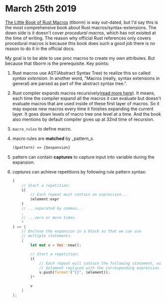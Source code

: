 # March 25th 2019

[The Little Book of Rust Macros](https://danielkeep.github.io/tlborm/book/index.html) (tlborm) is way out-dated, but I'd say this is the most comprehensive book about Rust macros/syntax-extensions. The down side is it doesn't cover _procedural macros_, which has not existed at the time of writing. The reason why official Rust references only covers procedural macros is because this book does such a good job there is no reason to do it in the official docs.

My goal is to be able to use proc macros to create my own attributes. But because that tlborm is the prerequisite.
Key points:

1. Rust macros use AST(Abstract Syntax Tree) to realize this so called _syntax extension_. In another word, "Macros (really, syntax extensions in general) are parsed as part of the abstract syntax tree.".
2. Rust compiler expands macros recursively([read more here](https://danielkeep.github.io/tlborm/book/mbe-syn-expansion.html)). It means, each time the compiler expand all the macros it can evaluate but doesn't evaluate macros that are used inside of these first layer of macros. So it may expose new macros every time it finishes expanding the current layer. It goes down levels of macro tree one level at a time. And the book also mentions by default compiler gives up at 32nd time of recursion.
3. `macro_rules` to define macro.
4. macro rules are __matched__ by _pattern_s.

    ```txt
    ($pattern) => {$expansion}
    ```

5. pattern can contain __captures__ to capture input into variable during the expansion.
6. _captures_ can achieve repetitions by following rule pattern syntax:

    ```rust
    (
        // Start a repetition:
        $(
            // Each repeat must contain an expression...
            $element:expr
        )
        // ...separated by commas...
        ,
        // ...zero or more times.
        *
    ) => {
        // Enclose the expansion in a block so that we can use
        // multiple statements.
        {
            let mut v = Vec::new();

            // Start a repetition:
            $(
                // Each repeat will contain the following statement, with
                // $element replaced with the corresponding expression.
                v.push(format!("{}", $element));
            )*

            v
        }
    };
    ```
